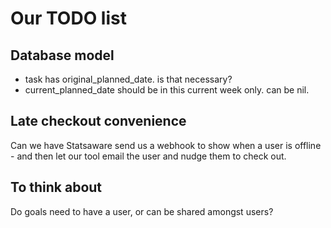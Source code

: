 # Our TODO list



## Database model

- task has original_planned_date. is that necessary?
- current_planned_date should be in this current week only. can be nil.


## Late checkout convenience

Can we have Statsaware send us a webhook to show when a user is offline - and then let our tool email the user and nudge them to check out.




## To think about

Do goals need to have a user, or can be shared amongst users?


